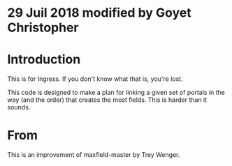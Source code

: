 # 29 Juil 2018 modified by Goyet Christopher

# Introduction

This is for Ingress. If you don't know what that is, you're lost.

This code is designed to make a plan for linking a given set of portals in the
way (and the order) that creates the most fields. This is harder than it sounds.

# From

This is an improvement of maxfield-master by Trey Wenger.
